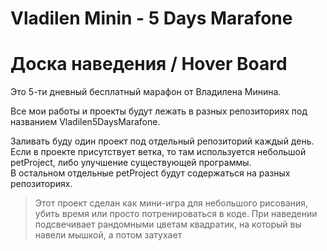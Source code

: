 # Vladilen Minin - 5 Days Marafone
# Доска наведения / Hover Board
Это 5-ти дневный бесплатный марафон от Владилена Минина.

Все мои работы и проекты будут лежать в разных репозиториях под названием Vladilen5DaysMarafone.

Заливать буду один проект под отдельный репозиторий каждый день.\
Если в проекте присутствует ветка, то там используется небольшой petProject, либо улучшение существующей программы.\
В остальном отдельные petProject будут содержаться на разных репозиториях.

> Этот проект сделан как мини-игра для небольшого рисования, убить время или просто потренироваться в коде. 
> При наведении подсвечивает рандомными цветам квадратик, на который вы навели мышкой, а потом затухает